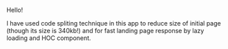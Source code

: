 Hello!

I have used code spliting technique in this app to reduce size of initial page (though its size is 340kb!) and for fast landing page response by lazy loading and HOC component.
